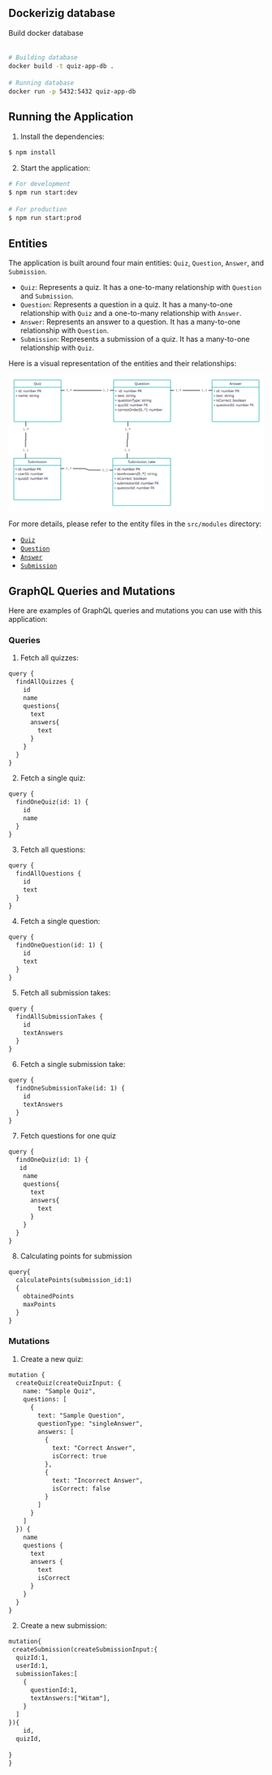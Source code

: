 ## Dockerizig database

Build docker database
```bash

# Building database
docker build -t quiz-app-db .

# Running database
docker run -p 5432:5432 quiz-app-db
```


## Running the Application

1. Install the dependencies:

```bash
$ npm install
```

2. Start the application:
```bash
# For development
$ npm run start:dev

# For production
$ npm run start:prod
```
## Entities

The application is built around four main entities: `Quiz`, `Question`, `Answer`, and `Submission`. 

- `Quiz`: Represents a quiz. It has a one-to-many relationship with `Question` and `Submission`.
- `Question`: Represents a question in a quiz. It has a many-to-one relationship with `Quiz` and a one-to-many relationship with `Answer`.
- `Answer`: Represents an answer to a question. It has a many-to-one relationship with `Question`.
- `Submission`: Represents a submission of a quiz. It has a many-to-one relationship with `Quiz`.

Here is a visual representation of the entities and their relationships:

![Quiz App Classes](quiz-app-classes.png)

For more details, please refer to the entity files in the `src/modules` directory:

- [`Quiz`](src/modules/quiz/quiz.entity.ts)
- [`Question`](src/modules/question/question.entity.ts)
- [`Answer`](src/modules/answer/answer.entity.ts)
- [`Submission`](src/modules/submission/submission.entity.ts)


## GraphQL Queries and Mutations

Here are examples of GraphQL queries and mutations you can use with this application:

### Queries

1. Fetch all quizzes:

```gql
query {
  findAllQuizzes {
    id
    name
    questions{
      text
      answers{
        text
      }
    }
  }
}
```

2. Fetch a single quiz:

```gql
query {
  findOneQuiz(id: 1) {
    id
    name
  }
}
```

3. Fetch all questions:

```gql
query {
  findAllQuestions {
    id
    text
  }
}
```

4. Fetch a single question:

```gql
query {
  findOneQuestion(id: 1) {
    id
    text
  }
}
```

5. Fetch all submission takes:

```gql
query {
  findAllSubmissionTakes {
    id
    textAnswers
  }
}
```

6. Fetch a single submission take:

```gql
query {
  findOneSubmissionTake(id: 1) {
    id
    textAnswers
  }
}
```

7. Fetch questions for one quiz

```gql
query {
  findOneQuiz(id: 1) {
   id
    name
    questions{
      text
      answers{
        text
      }
    }
  }
}
```

8. Calculating points for submission

```gql
query{
  calculatePoints(submission_id:1)
  {
    obtainedPoints
    maxPoints
  }
}
```

### Mutations

1. Create a new quiz:

```gql
mutation {
  createQuiz(createQuizInput: {
    name: "Sample Quiz",
    questions: [
      {
        text: "Sample Question",
        questionType: "singleAnswer",
        answers: [
          {
            text: "Correct Answer",
            isCorrect: true
          },
          {
            text: "Incorrect Answer",
            isCorrect: false
          }
        ]
      }
    ]
  }) {
    name
    questions {
      text
      answers {
        text
        isCorrect
      }
    }
  }
}
```

2. Create a new submission:

```gql
mutation{
 createSubmission(createSubmissionInput:{
  quizId:1,
  userId:1,
  submissionTakes:[
    {
      questionId:1,
      textAnswers:["Witam"],
    }
  ]
}){
	id,
  quizId,
 
}
}
```
